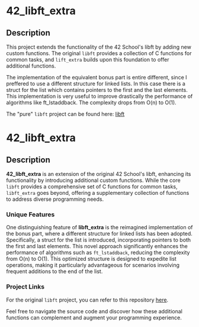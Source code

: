 # 42_libft_extra

## Description

This project extends the functionality of the 42 School's libft by adding new custom functions. The original `libft` provides a collection of C functions for common tasks, and `lift_extra` builds upon this foundation to offer additional functions.

The implementation of the equivalent bonus part is entire different, since I preffered to use a different structure for linked lists. In this case there is a struct for the list which contains pointers to the first and the last elements. This implementation is very useful to improve drastically the performance of algorithms like ft_lstaddback. The complexity drops from O(n) to O(1).

The "pure" `libft` project can be found here:
<a href=https://github.com/brmoretti/42_libft>libft</a>


# 42_libft_extra

## Description

**42_libft_extra** is an extension of the original 42 School's libft, enhancing its functionality by introducing additional custom functions. While the core `libft` provides a comprehensive set of C functions for common tasks, `libft_extra` goes beyond, offering a supplementary collection of functions to address diverse programming needs.

### Unique Features

One distinguishing feature of **libft_extra** is the reimagined implementation of the bonus part, where a different structure for linked lists has been adopted. Specifically, a struct for the list is introduced, incorporating pointers to both the first and last elements. This novel approach significantly enhances the performance of algorithms such as `ft_lstaddback`, reducing the complexity from O(n) to O(1). This optimized structure is designed to expedite list operations, making it particularly advantageous for scenarios involving frequent additions to the end of the list.

### Project Links

For the original `libft` project, you can refer to this repository [here](https://github.com/brmoretti/42_libft).

Feel free to navigate the source code and discover how these additional functions can complement and augment your programming experience.
